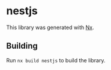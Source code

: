 # nestjs

This library was generated with [Nx](https://nx.dev).

## Building

Run `nx build nestjs` to build the library.
